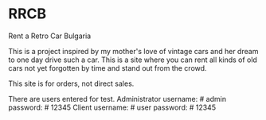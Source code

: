 # RRCB

Rent a Retro Car Bulgaria

This is a project inspired by my mother's love of vintage cars and her dream to one day drive such a car. This is a site where you can rent all kinds of old cars not yet forgotten by time and stand out from the crowd.

This site is for orders, not direct sales.

There are users entered for test. Administrator username: # admin password: # 12345 Client username: # user password: # 12345
